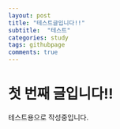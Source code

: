 ```yaml
---
layout: post
title: "테스트글입니다!!"
subtitle:  "테스트"
categories: study
tags: githubpage
comments: true
---
```


# 첫 번째 글입니다!!

테스트용으로 작성중입니다.
